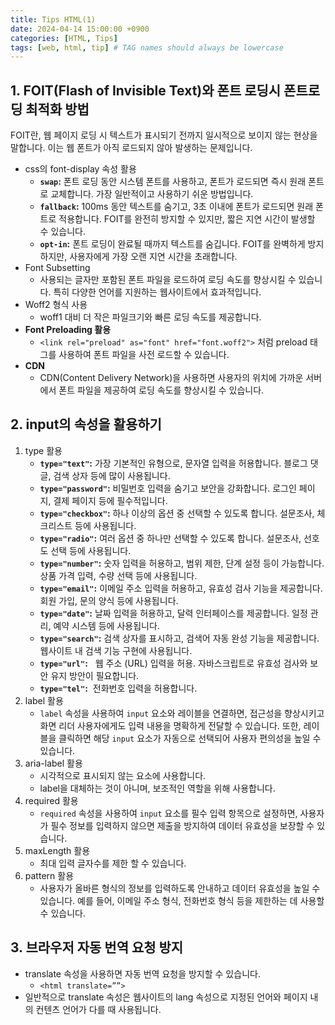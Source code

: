 ```yaml
---
title: Tips HTML(1)
date: 2024-04-14 15:00:00 +0900
categories: [HTML, Tips]
tags: [web, html, tip] # TAG names should always be lowercase
---
```


## 1. FOIT(Flash of Invisible Text)와 폰트 로딩시 폰트로딩 최적화 방법

FOIT란, 웹 페이지 로딩 시 텍스트가 표시되기 전까지 일시적으로 보이지 않는 현상을 말합니다. 이는 웹 폰트가 아직 로드되지 않아 발생하는 문제입니다.

- css의 font-display 속성 활용
  - **`swap`:** 폰트 로딩 동안 시스템 폰트를 사용하고, 폰트가 로드되면 즉시 원래 폰트로 교체합니다. 가장 일반적이고 사용하기 쉬운 방법입니다.
  - **`fallback`:** 100ms 동안 텍스트를 숨기고, 3초 이내에 폰트가 로드되면 원래 폰트로 적용합니다. FOIT를 완전히 방지할 수 있지만, 짧은 지연 시간이 발생할 수 있습니다.
  - **`opt-in`:** 폰트 로딩이 완료될 때까지 텍스트를 숨깁니다. FOIT를 완벽하게 방지하지만, 사용자에게 가장 오랜 지연 시간을 초래합니다.
- Font Subsetting
  - 사용되는 글자만 포함된 폰트 파일을 로드하여 로딩 속도를 향상시킬 수 있습니다. 특히 다양한 언어를 지원하는 웹사이트에서 효과적입니다.
- Woff2 형식 사용
  - woff1 대비 더 작은 파일크기와 빠른 로딩 속도를 제공합니다.
- **Font Preloading 활용**
  - `<link rel="preload" as="font" href="font.woff2">` 처럼 preload 태그를 사용하여 폰트 파일을 사전 로드할 수 있습니다.
- **CDN**
  - CDN(Content Delivery Network)을 사용하면 사용자의 위치에 가까운 서버에서 폰트 파일을 제공하여 로딩 속도를 향상시킬 수 있습니다.

## 2. input의 속성을 활용하기

1. type 활용
   - **`type="text"`:** 가장 기본적인 유형으로, 문자열 입력을 허용합니다. 블로그 댓글, 검색 상자 등에 많이 사용됩니다.
   - **`type="password"`:** 비밀번호 입력을 숨기고 보안을 강화합니다. 로그인 페이지, 결제 페이지 등에 필수적입니다.
   - **`type="checkbox"`:** 하나 이상의 옵션 중 선택할 수 있도록 합니다. 설문조사, 체크리스트 등에 사용됩니다.
   - **`type="radio"`:** 여러 옵션 중 하나만 선택할 수 있도록 합니다. 설문조사, 선호도 선택 등에 사용됩니다.
   - **`type="number"`:** 숫자 입력을 허용하고, 범위 제한, 단계 설정 등이 가능합니다. 상품 가격 입력, 수량 선택 등에 사용됩니다.
   - **`type="email"`:** 이메일 주소 입력을 허용하고, 유효성 검사 기능을 제공합니다. 회원 가입, 문의 양식 등에 사용됩니다.
   - **`type="date"`:** 날짜 입력을 허용하고, 달력 인터페이스를 제공합니다. 일정 관리, 예약 시스템 등에 사용됩니다.
   - **`type="search"`:** 검색 상자를 표시하고, 검색어 자동 완성 기능을 제공합니다. 웹사이트 내 검색 기능 구현에 사용됩니다.
   - **`type="url"`:**   웹 주소 (URL) 입력을 허용. 자바스크립트로 유효성 검사와 보안 유지 방안이 필요합니다.
   - **`type="tel"`:**  전화번호 입력을 허용합니다.
2. label 활용
   - `label` 속성을 사용하여 `input` 요소와 레이블을 연결하면, 접근성을 향상시키고 화면 리더 사용자에게도 입력 내용을 명확하게 전달할 수 있습니다. 또한, 레이블을 클릭하면 해당 `input` 요소가 자동으로 선택되어 사용자 편의성을 높일 수 있습니다.
3. aria-label 활용
   - 시각적으로 표시되지 않는 요소에 사용합니다.
   - label을 대체하는 것이 아니며, 보조적인 역할을 위해 사용합니다.
4. required 활용
   - `required` 속성을 사용하여 `input` 요소를 필수 입력 항목으로 설정하면, 사용자가 필수 정보를 입력하지 않으면 제출을 방지하여 데이터 유효성을 보장할 수 있습니다.
5. maxLength 활용
   - 최대 입력 글자수를 제한 할 수 있습니다.
6. pattern 활용
   - 사용자가 올바른 형식의 정보를 입력하도록 안내하고 데이터 유효성을 높일 수 있습니다. 예를 들어, 이메일 주소 형식, 전화번호 형식 등을 제한하는 데 사용할 수 있습니다.

## 3. 브라우저 자동 번역 요청 방지

- translate 속성을 사용하면 자동 번역 요청을 방지할 수 있습니다.
  - `<html translate=””>`
- 일반적으로 translate 속성은 웹사이트의 lang 속성으로 지정된 언어와 페이지 내의 컨텐츠 언어가 다를 때 사용됩니다.
